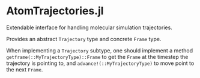# AtomTrajectories.jl

Extendable interface for handling molecular simulation trajectories.

Provides an abstract `Trajectory` type and concrete `Frame` type.

When implementing a `Trajectory` subtype, one should implement a method
`getframe(::MyTrajectoryType)::Frame` to get the `Frame` at the timestep the
trajectory is pointing to, and `advance!(::MyTrajectoryType)` to move point to
the next `Frame`.
